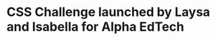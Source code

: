 # CSS Challenge launched by Laysa and Isabella for Alpha EdTech

<div align="center" >
  <img src="./assets/print-nav.png />  
</div>

